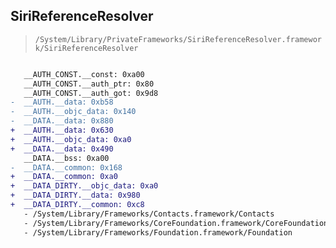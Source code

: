 ## SiriReferenceResolver

> `/System/Library/PrivateFrameworks/SiriReferenceResolver.framework/SiriReferenceResolver`

```diff

   __AUTH_CONST.__const: 0xa00
   __AUTH_CONST.__auth_ptr: 0x80
   __AUTH_CONST.__auth_got: 0x9d8
-  __AUTH.__data: 0xb58
-  __AUTH.__objc_data: 0x140
-  __DATA.__data: 0x880
+  __AUTH.__data: 0x630
+  __AUTH.__objc_data: 0xa0
+  __DATA.__data: 0x490
   __DATA.__bss: 0xa00
-  __DATA.__common: 0x168
+  __DATA.__common: 0xa0
+  __DATA_DIRTY.__objc_data: 0xa0
+  __DATA_DIRTY.__data: 0x980
+  __DATA_DIRTY.__common: 0xc8
   - /System/Library/Frameworks/Contacts.framework/Contacts
   - /System/Library/Frameworks/CoreFoundation.framework/CoreFoundation
   - /System/Library/Frameworks/Foundation.framework/Foundation

```
